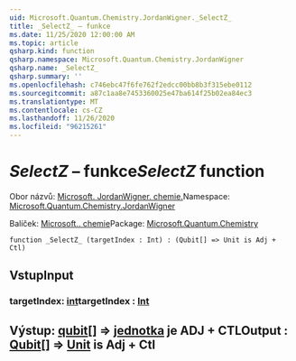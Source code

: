 ```yaml
---
uid: Microsoft.Quantum.Chemistry.JordanWigner._SelectZ_
title: _SelectZ_ – funkce
ms.date: 11/25/2020 12:00:00 AM
ms.topic: article
qsharp.kind: function
qsharp.namespace: Microsoft.Quantum.Chemistry.JordanWigner
qsharp.name: _SelectZ_
qsharp.summary: ''
ms.openlocfilehash: c746ebc47f6fe762f2edcc00bb8b3f315ebe0112
ms.sourcegitcommit: a87c1aa8e7453360025e47ba614f25b02ea84ec3
ms.translationtype: MT
ms.contentlocale: cs-CZ
ms.lasthandoff: 11/26/2020
ms.locfileid: "96215261"
---
```

# <a name="_selectz_-function"></a><span data-ttu-id="907eb-102">_SelectZ_ – funkce</span><span class="sxs-lookup"><span data-stu-id="907eb-102">_SelectZ_ function</span></span>

<span data-ttu-id="907eb-103">Obor názvů: [Microsoft. JordanWigner. chemie.](xref:Microsoft.Quantum.Chemistry.JordanWigner)</span><span class="sxs-lookup"><span data-stu-id="907eb-103">Namespace: [Microsoft.Quantum.Chemistry.JordanWigner](xref:Microsoft.Quantum.Chemistry.JordanWigner)</span></span>

<span data-ttu-id="907eb-104">Balíček: [Microsoft.. chemie](https://nuget.org/packages/Microsoft.Quantum.Chemistry)</span><span class="sxs-lookup"><span data-stu-id="907eb-104">Package: [Microsoft.Quantum.Chemistry](https://nuget.org/packages/Microsoft.Quantum.Chemistry)</span></span>




```qsharp
function _SelectZ_ (targetIndex : Int) : (Qubit[] => Unit is Adj + Ctl)
```


## <a name="input"></a><span data-ttu-id="907eb-105">Vstup</span><span class="sxs-lookup"><span data-stu-id="907eb-105">Input</span></span>

### <a name="targetindex--int"></a><span data-ttu-id="907eb-106">targetIndex: [int](xref:microsoft.quantum.lang-ref.int)</span><span class="sxs-lookup"><span data-stu-id="907eb-106">targetIndex : [Int](xref:microsoft.quantum.lang-ref.int)</span></span>





## <a name="output--qubit--unit--is-adj--ctl"></a><span data-ttu-id="907eb-107">Výstup: [qubit](xref:microsoft.quantum.lang-ref.qubit)[] => [jednotka](xref:microsoft.quantum.lang-ref.unit)  je ADJ + CTL</span><span class="sxs-lookup"><span data-stu-id="907eb-107">Output : [Qubit](xref:microsoft.quantum.lang-ref.qubit)[] => [Unit](xref:microsoft.quantum.lang-ref.unit)  is Adj + Ctl</span></span>

